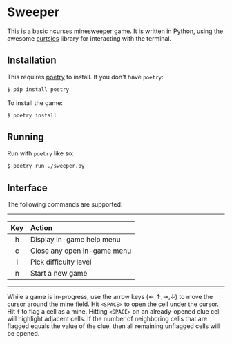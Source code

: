 # Sweeper

This is a basic ncurses minesweeper game.
It is written in Python, using the awesome [curtsies](https://github.com/bpython/curtsies) library for interacting with the terminal.

## Installation

This requires [poetry](https://python-poetry.org/) to install.
If you don't have `poetry`:

```bash
$ pip install poetry
```

To install the game:

```bash
$ poetry install
```

## Running

Run with `poetry` like so:

```bash
$ poetry run ./sweeper.py
```

## Interface

The following commands are supported:

------------------------------------
| Key | Action                      |
| :-: | :--                         |
| h   | Display in-game help menu   |
| c   | Close any open in-game menu |
| l   | Pick difficulty level       |
| n   | Start a new game            |
------------------------------------

While a game is in-progress, use the arrow keys (←,↑,→,↓) to move the cursor around the mine field.
Hit `<SPACE>` to open the cell under the cursor.
Hit `f` to flag a cell as a mine.
Hitting `<SPACE>` on an already-opened clue cell will highlight adjacent cells.
If the number of neighboring cells that are flagged equals the value of the clue, then all remaining unflagged cells will be opened.
